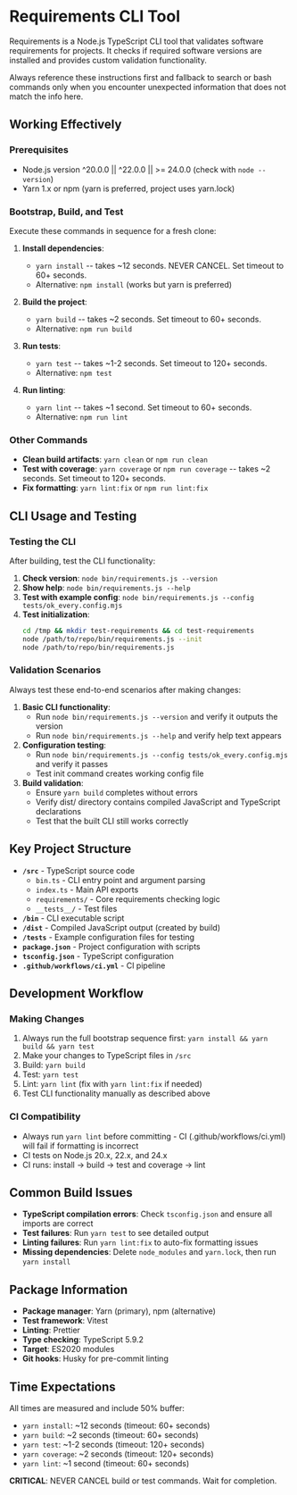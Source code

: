 # Requirements CLI Tool

Requirements is a Node.js TypeScript CLI tool that validates software requirements for projects. It checks if required software versions are installed and provides custom validation functionality.

Always reference these instructions first and fallback to search or bash commands only when you encounter unexpected information that does not match the info here.

## Working Effectively

### Prerequisites

- Node.js version ^20.0.0 || ^22.0.0 || >= 24.0.0 (check with `node --version`)
- Yarn 1.x or npm (yarn is preferred, project uses yarn.lock)

### Bootstrap, Build, and Test

Execute these commands in sequence for a fresh clone:

1. **Install dependencies**:
   - `yarn install` -- takes ~12 seconds. NEVER CANCEL. Set timeout to 60+ seconds.
   - Alternative: `npm install` (works but yarn is preferred)

2. **Build the project**:
   - `yarn build` -- takes ~2 seconds. Set timeout to 60+ seconds.
   - Alternative: `npm run build`

3. **Run tests**:
   - `yarn test` -- takes ~1-2 seconds. Set timeout to 120+ seconds.
   - Alternative: `npm test`

4. **Run linting**:
   - `yarn lint` -- takes ~1 second. Set timeout to 60+ seconds.
   - Alternative: `npm run lint`

### Other Commands

- **Clean build artifacts**: `yarn clean` or `npm run clean`
- **Test with coverage**: `yarn coverage` or `npm run coverage` -- takes ~2 seconds. Set timeout to 120+ seconds.
- **Fix formatting**: `yarn lint:fix` or `npm run lint:fix`

## CLI Usage and Testing

### Testing the CLI

After building, test the CLI functionality:

1. **Check version**: `node bin/requirements.js --version`
2. **Show help**: `node bin/requirements.js --help`
3. **Test with example config**: `node bin/requirements.js --config tests/ok_every.config.mjs`
4. **Test initialization**:
   ```bash
   cd /tmp && mkdir test-requirements && cd test-requirements
   node /path/to/repo/bin/requirements.js --init
   node /path/to/repo/bin/requirements.js
   ```

### Validation Scenarios

Always test these end-to-end scenarios after making changes:

1. **Basic CLI functionality**:
   - Run `node bin/requirements.js --version` and verify it outputs the version
   - Run `node bin/requirements.js --help` and verify help text appears
2. **Configuration testing**:
   - Run `node bin/requirements.js --config tests/ok_every.config.mjs` and verify it passes
   - Test init command creates working config file
3. **Build validation**:
   - Ensure `yarn build` completes without errors
   - Verify dist/ directory contains compiled JavaScript and TypeScript declarations
   - Test that the built CLI still works correctly

## Key Project Structure

- **`/src`** - TypeScript source code
  - `bin.ts` - CLI entry point and argument parsing
  - `index.ts` - Main API exports
  - `requirements/` - Core requirements checking logic
  - `__tests__/` - Test files
- **`/bin`** - CLI executable script
- **`/dist`** - Compiled JavaScript output (created by build)
- **`/tests`** - Example configuration files for testing
- **`package.json`** - Project configuration with scripts
- **`tsconfig.json`** - TypeScript configuration
- **`.github/workflows/ci.yml`** - CI pipeline

## Development Workflow

### Making Changes

1. Always run the full bootstrap sequence first: `yarn install && yarn build && yarn test`
2. Make your changes to TypeScript files in `/src`
3. Build: `yarn build`
4. Test: `yarn test`
5. Lint: `yarn lint` (fix with `yarn lint:fix` if needed)
6. Test CLI functionality manually as described above

### CI Compatibility

- Always run `yarn lint` before committing - CI (.github/workflows/ci.yml) will fail if formatting is incorrect
- CI tests on Node.js 20.x, 22.x, and 24.x
- CI runs: install → build → test and coverage → lint

## Common Build Issues

- **TypeScript compilation errors**: Check `tsconfig.json` and ensure all imports are correct
- **Test failures**: Run `yarn test` to see detailed output
- **Linting failures**: Run `yarn lint:fix` to auto-fix formatting issues
- **Missing dependencies**: Delete `node_modules` and `yarn.lock`, then run `yarn install`

## Package Information

- **Package manager**: Yarn (primary), npm (alternative)
- **Test framework**: Vitest
- **Linting**: Prettier
- **Type checking**: TypeScript 5.9.2
- **Target**: ES2020 modules
- **Git hooks**: Husky for pre-commit linting

## Time Expectations

All times are measured and include 50% buffer:

- `yarn install`: ~12 seconds (timeout: 60+ seconds)
- `yarn build`: ~2 seconds (timeout: 60+ seconds)
- `yarn test`: ~1-2 seconds (timeout: 120+ seconds)
- `yarn coverage`: ~2 seconds (timeout: 120+ seconds)
- `yarn lint`: ~1 second (timeout: 60+ seconds)

**CRITICAL**: NEVER CANCEL build or test commands. Wait for completion.

